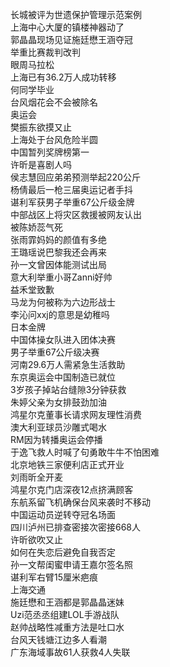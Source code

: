 长城被评为世遗保护管理示范案例  
上海中心大厦的镇楼神器动了  
郭晶晶现场见证施廷懋王涵夺冠  
举重比赛裁判改判  
眼周马拉松  
上海已有36.2万人成功转移  
何同学毕业  
台风烟花会不会被除名  
奥运会  
樊振东欲摸又止  
上海处于台风危险半圆  
中国暂列奖牌榜第一  
许昕是喜剧人吗  
侯志慧回应弟弟预测举起220公斤  
杨倩最后一枪三届奥运记者手抖  
谌利军获男子举重67公斤级金牌  
中部战区上将灾区救援被网友认出  
被陈娇蕊气死  
张雨霏妈妈的颜值有多绝  
王璐瑶说巴黎我还会再来  
孙一文曾因体能测试出局  
意大利举重小哥Zanni好帅  
益禾堂致歉  
马龙为何被称为六边形战士  
李沁问xxj的意思是幼稚吗  
日本金牌  
中国体操女队进入团体决赛  
男子举重67公斤级决赛  
河南29.6万人需紧急生活救助  
东京奥运会中国制造已就位  
3岁孩子掉站台缝隙3分钟获救  
朱婷父亲为女排鼓劲加油  
鸿星尔克董事长请求网友理性消费  
澳大利亚球员沙雕式喝水  
RM因为转播奥运会停播  
于逸飞救人时喊了句勇敢牛牛不怕困难  
北京地铁三家便利店正式开业  
刘雨昕全开麦  
鸿星尔克门店深夜12点挤满顾客  
东航系留飞机确保台风来袭时不移动  
中国运动员逆转夺冠名场面  
四川泸州已排查密接次密接668人  
许昕欲吹又止  
如何在失恋后避免自我否定  
孙一文帮闺蜜申请王嘉尔签名照  
谌利军右臂15厘米疤痕  
上海交通  
施廷懋和王涵都是郭晶晶迷妹  
Uzi范丞丞组建LOL手游战队  
赵帅战略性减重方法是吐口水  
台风天钱塘江边多人看潮  
广东海域事故61人获救4人失联  
